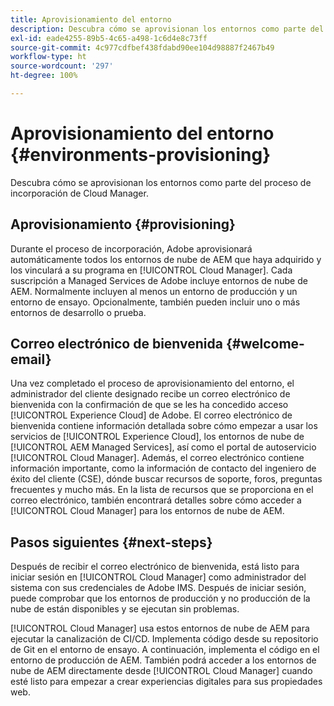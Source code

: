 ```yaml
---
title: Aprovisionamiento del entorno
description: Descubra cómo se aprovisionan los entornos como parte del proceso de incorporación de Cloud Manager.
exl-id: eade4255-89b5-4c65-a498-1c6d4e8c73ff
source-git-commit: 4c977cdfbef438fdabd90ee104d98887f2467b49
workflow-type: ht
source-wordcount: '297'
ht-degree: 100%

---
```



# Aprovisionamiento del entorno {#environments-provisioning}

Descubra cómo se aprovisionan los entornos como parte del proceso de incorporación de Cloud Manager.

## Aprovisionamiento {#provisioning}

Durante el proceso de incorporación, Adobe aprovisionará automáticamente todos los entornos de nube de AEM que haya adquirido y los vinculará a su programa en [!UICONTROL Cloud Manager]. Cada suscripción a Managed Services de Adobe incluye entornos de nube de AEM. Normalmente incluyen al menos un entorno de producción y un entorno de ensayo. Opcionalmente, también pueden incluir uno o más entornos de desarrollo o prueba.

## Correo electrónico de bienvenida {#welcome-email}

Una vez completado el proceso de aprovisionamiento del entorno, el administrador del cliente designado recibe un correo electrónico de bienvenida con la confirmación de que se les ha concedido acceso [!UICONTROL Experience Cloud] de Adobe. El correo electrónico de bienvenida contiene información detallada sobre cómo empezar a usar los servicios de [!UICONTROL Experience Cloud], los entornos de nube de [!UICONTROL AEM Managed Services], así como el portal de autoservicio [!UICONTROL Cloud Manager]. Además, el correo electrónico contiene información importante, como la información de contacto del ingeniero de éxito del cliente (CSE), dónde buscar recursos de soporte, foros, preguntas frecuentes y mucho más. En la lista de recursos que se proporciona en el correo electrónico, también encontrará detalles sobre cómo acceder a [!UICONTROL Cloud Manager] para los entornos de nube de AEM.

## Pasos siguientes {#next-steps}

Después de recibir el correo electrónico de bienvenida, está listo para iniciar sesión en [!UICONTROL Cloud Manager] como administrador del sistema con sus credenciales de Adobe IMS. Después de iniciar sesión, puede comprobar que los entornos de producción y no producción de la nube de están disponibles y se ejecutan sin problemas.

[!UICONTROL Cloud Manager] usa estos entornos de nube de AEM para ejecutar la canalización de CI/CD. Implementa código desde su repositorio de Git en el entorno de ensayo. A continuación, implementa el código en el entorno de producción de AEM. También podrá acceder a los entornos de nube de AEM directamente desde [!UICONTROL Cloud Manager] cuando esté listo para empezar a crear experiencias digitales para sus propiedades web.
